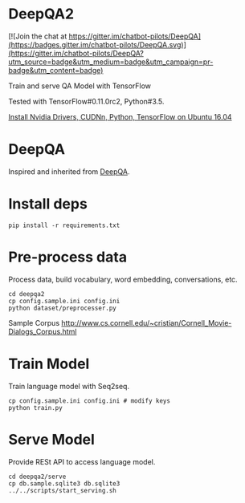 # DeepQA2
[![Join the chat at https://gitter.im/chatbot-pilots/DeepQA](https://badges.gitter.im/chatbot-pilots/DeepQA.svg)](https://gitter.im/chatbot-pilots/DeepQA?utm_source=badge&utm_medium=badge&utm_campaign=pr-badge&utm_content=badge)

Train and serve QA Model with TensorFlow

Tested with TensorFlow#0.11.0rc2, Python#3.5.

[Install Nvidia Drivers, CUDNn, Python, TensorFlow on Ubuntu 16.04](https://gist.github.com/Samurais/e20a8283708d37f1d7c9a709e9332429)

# DeepQA
Inspired and inherited from [DeepQA](https://github.com/Conchylicultor/DeepQA).

# Install deps
```
pip install -r requirements.txt
```

# Pre-process data
Process data, build vocabulary, word embedding, conversations, etc.
```
cd deepqa2
cp config.sample.ini config.ini
python dataset/preprocesser.py
```

Sample Corpus http://www.cs.cornell.edu/~cristian/Cornell_Movie-Dialogs_Corpus.html

# Train Model
Train language model with Seq2seq.
```
cp config.sample.ini config.ini # modify keys
python train.py
```

# Serve Model
Provide RESt API to access language model.
```
cd deepqa2/serve
cp db.sample.sqlite3 db.sqlite3 
../../scripts/start_serving.sh
```